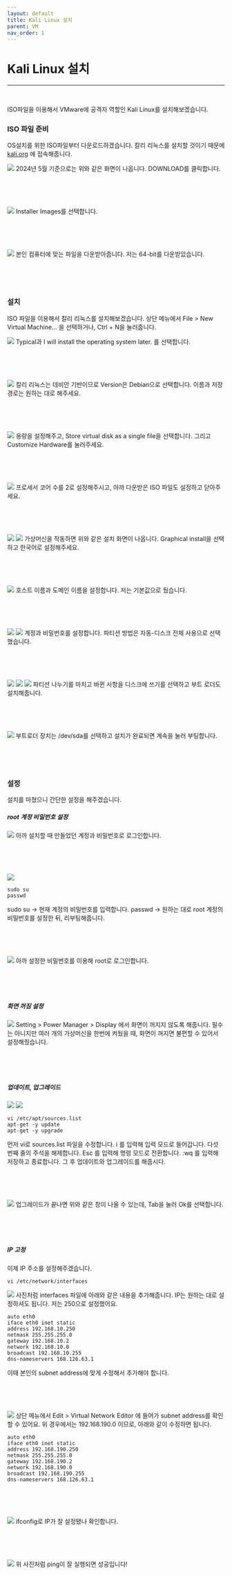 ```yaml
---
layout: default
title: Kali Linux 설치
parent: VM
nav_order: 1
---
```


# Kali Linux 설치
***
<br/>

ISO파일을 이용해서 VMware에 공격자 역할인 Kali Linux를 설치해보겠습니다.

### ISO 파일 준비
OS설치를 위한 ISO파일부터 다운로드하겠습니다. 칼리 리눅스를 설치할 것이기 때문에  [kali.org](https://www.kali.org/) 에 접속해줍니다.

![](https://i.imgur.com/DeGh1Ey.png)
2024년 5월 기준으로는 위와 같은 화면이 나옵니다. DOWNLOAD를 클릭합니다.

<br/>
<br/>
<br/>

![](https://i.imgur.com/A41Z8L5.png)
Installer Images를 선택합니다.

<br/>
<br/>
<br/>

![](https://i.imgur.com/3cUaIU6.png)
본인 컴퓨터에 맞는 파일을 다운받아줍니다. 저는 64-bit를 다운받았습니다.

<br/>
<br/>
<br/>

### 설치
ISO 파일을 이용해서 칼리 리눅스를 설치해보겠습니다.
상단 메뉴에서 File > New Virtual Machine... 을 선택하거나, Ctrl + N을 눌러줍니다.

![](https://i.imgur.com/AAR4Cbi.png)
Typical과 I will install the operating system later. 를 선택합니다.

<br/>
<br/>
<br/>

![](https://i.imgur.com/GntMPtk.png)
칼리 리눅스는 데비안 기반이므로 Version은 Debian으로 선택합니다. 이름과 저장 경로는 원하는 대로 해주세요.

<br/>
<br/>
<br/>

![](https://i.imgur.com/Fb5ac9Y.png)
용량을 설정해주고, Store virtual disk as a single file을 선택합니다. 그리고 Customize Hardware를 눌러주세요.

<br/>
<br/>
<br/>

![](https://i.imgur.com/dmZItvo.png)
프로세서 코어 수를 2로 설정해주시고, 아까 다운받은 ISO 파일도 설정하고 닫아주세요.

<br/>
<br/>
<br/>

![](https://i.imgur.com/pXCiuNG.png)
![](https://i.imgur.com/8KRgij1.png)
가상머신을 작동하면 위와 같은 설치 화면이 나옵니다. Graphical install을 선택하고 한국어로 설정해주세요.

<br/>
<br/>
<br/>

![](https://i.imgur.com/GAE5MDu.png)
호스트 이름과 도메인 이름을 설정합니다. 저는 기본값으로 뒀습니다.

<br/>
<br/>
<br/>

![](https://i.imgur.com/t4hrNCd.png)
![](https://i.imgur.com/lVAkFap.png)
계정과 비밀번호를 설정합니다. 파티션 방법은 자동-디스크 전체 사용으로 선택했습니다.

<br/>
<br/>
<br/>

![](https://i.imgur.com/6NCeu04.png)
![](https://i.imgur.com/dkn4Mwx.png)
![](https://i.imgur.com/T1gWP3J.png)
파티션 나누기를 마치고 바뀐 사항을 디스크에 쓰기를 선택하고 부트 로더도 설치해줍니다.

<br/>
<br/>
<br/>

![](https://i.imgur.com/IIKcYnr.png)
부트로더 장치는 /dev/sda를 선택하고 설치가 완료되면 계속을 눌러 부팅합니다.

<br/>
<br/>
<br/>

### 설정
설치를 마쳤으니 간단한 설정을 해주겠습니다.

##### root 계정 비밀번호 설정
![](https://i.imgur.com/tofDHy3.png)
아까 설치할 때 만들었던 계정과 비밀번호로 로그인합니다.

<br/>
<br/>
<br/>

![](https://i.imgur.com/YNuBoX8.png)
```shell
sudo su
passwd
```
sudo su -> 현재 계정의 비밀번호를 입력합니다.
passwd -> 원하는 대로 root 계정의 비밀번호를 설정한 뒤, 리부팅해줍니다.

<br/>
<br/>
<br/>

![](https://i.imgur.com/MxmYeTf.png)
아까 설정한 비밀번호를 이용해 root로 로그인합니다.

<br/>
<br/>
<br/>

##### 화면 꺼짐 설정
![](https://i.imgur.com/DIvJXmI.png)
Setting > Power Manager > Display 에서 화면이 꺼지지 않도록 해줍니다. 필수는 아니지만 여러 개의 가상머신을 한번에 켜뒀을 때, 화면이 꺼지면 불편할 수 있어서 설정해줬습니다.

<br/>
<br/>
<br/>

##### 업데이트, 업그레이드
![](https://i.imgur.com/KlS2gwn.png)
![](https://i.imgur.com/DcMNN9F.png)
```shell
vi /etc/apt/sources.list
apt-get -y update
apt-get -y upgrade
```
먼저 vi로 sources.list 파일을 수정합니다.
	i 를 입력해 입력 모드로 들어갑니다.
	다섯 번째 줄의 주석을 해제합니다.
	Esc 를 입력해 명령 모드로 전환합니다.
	:wq 를 입력해 저장하고 종료합니다.
그 후 업데이트와 업그레이드를 해줍시다.

<br/>
<br/>
<br/>

![](https://i.imgur.com/ilFLxFP.png)
업그레이드가 끝나면 위와 같은 창이 나올 수 있는데, Tab을 눌러 Ok를 선택합니다.

<br/>
<br/>
<br/>

##### IP 고정

이제 IP 주소를 설정해주겠습니다.

```shell
vi /etc/network/interfaces
```
![](https://i.imgur.com/Ly0NqG9.png)
사진처럼 interfaces 파일에 아래와 같은 내용을 추가해줍니다. IP는 원하는 대로 설정하셔도 됩니다. 저는 250으로 설정했어요.
```
auto eth0
iface eth0 inet static
address 192.168.10.250
netmask 255.255.255.0
gateway 192.168.10.2
network 192.168.10.0
broadcast 192.168.10.255
dns-nameservers 168.126.63.1
```
이때 본인의 subnet address에 맞게 수정해서 추가해야 합니다.

<br/>
<br/>
<br/>

![](https://i.imgur.com/ODe9cB5.png)
상단 메뉴에서 Edit > Virtual Network Editor 에 들어가 subnet address를 확인할 수 있어요.
위 경우에서는 192.168.190.0 이므로, 아래와 같이 수정하면 됩니다.
```
auto eth0
iface eth0 inet static
address 192.168.190.250
netmask 255.255.255.0
gateway 192.168.190.2
network 192.168.190.0
broadcast 192.168.190.255
dns-nameservers 168.126.63.1
```

<br/>
<br/>
<br/>

![](https://i.imgur.com/g2UCPyT.png)
ifconfig로 IP가 잘 설정됐나 확인합니다.

<br/>
<br/>
<br/>

![](https://i.imgur.com/0GmR9oW.png)
위 사진처럼 ping이 잘 실행되면 성공입니다!

